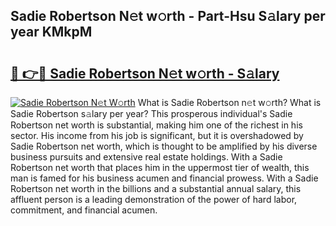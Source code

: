 ## Sadie Robertson N𝚎t w𝚘rth - Part-Hsu S𝚊lary per year KMkpM

# <h2><a href="http://gc26qpw.nevu.top/?p=Sadie+Robertson">🔗 👉🔴 Sadie Robertson N𝚎t w𝚘rth - S𝚊lary</a></h2>

[![Sadie Robertson N𝚎t W𝚘rth](https://i.imgur.com/Oavwk0R.jpeg)](http://gc26qpw.nevu.top/?p=Sadie+Robertson)
What is Sadie Robertson n𝚎t w𝚘rth? What is Sadie Robertson s𝚊lary per year?
This prosperous individual's Sadie Robertson net worth is substantial, making him one of the richest in his sector. His income from his job is significant, but it is overshadowed by Sadie Robertson net worth, which is thought to be amplified by his diverse business pursuits and extensive real estate holdings. With a Sadie Robertson net worth that places him in the uppermost tier of wealth, this man is famed for his business acumen and financial prowess. With a Sadie Robertson net worth in the billions and a substantial annual salary, this affluent person is a leading demonstration of the power of hard labor, commitment, and financial acumen.
